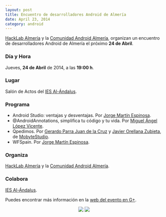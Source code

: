 ```yaml
---
layout: post
title: Encuentro de desarrolladores Android de Almería
date: April 23, 2014
category: android
---
```


[HackLab Almería](http://hacklabalmeria.net) y la [Comunidad Android Almería](https://plus.google.com/u/0/communities/105420979515011141876), organizan un encuentro de desarrolladores Android de Almería el próximo **24 de Abril**.

### Día y Hora

Jueves, **24 de Abril** de 2014, a las **19:00 h**.

### Lugar

Salón de Actos del [IES Al-Ándalus](http://www.iesalandalus.org).

### Programa

- Android Studio: ventajas y desventajas. Por [Jorge Martín Espinosa](https://twitter.com/arasthel92).
- @AndroidAnnotations, simplifica tu código y tu vida. Por [Miguel Ángel López Vicente](https://twitter.com/MiguelAngel_LV).
- Qpedimos. Por [Gerardo Parra Juan de la Cruz](https://plus.google.com/u/0/107579737416167533257) y [Javier Orellana Zubieta](http://es.linkedin.com/pub/javier-orellana/9/206/196), de [MobyteStudio](http://www.mobitstudio.com).
- WFSpain. Por [Jorge Martín Espinosa](https://twitter.com/arasthel92).

### Organiza

[HackLab Almería](http://hacklabalmeria.net) y la [Comunidad Android Almería](https://plus.google.com/u/0/communities/105420979515011141876).

### Colabora

[IES Al-Ándalus](http://www.iesalandalus.org).


Puedes encontrar más información en la [web del evento en G+](https://plus.google.com/u/0/events/cubsahdlmf0hi88ko8493bv2hmc).

<p align="center">
  <a href="http://hacklabalmeria.net"><img src="http://josejuansanchez.github.io/images/logo_hacklab.png" /></a>
  <a href="https://plus.google.com/u/0/communities/105420979515011141876"><img src="http://josejuansanchez.github.io/images/logo_android.png" /></a>
</p>
